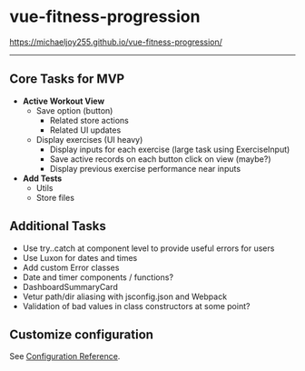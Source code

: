 # vue-fitness-progression

<https://michaeljoy255.github.io/vue-fitness-progression/>

---

## Core Tasks for MVP

- **Active Workout View**
  - Save option (button)
    - Related store actions
    - Related UI updates
  - Display exercises (UI heavy)
    - Display inputs for each exercise (large task using ExerciseInput)
    - Save active records on each button click on view (maybe?)
    - Display previous exercise performance near inputs
- **Add Tests**
  - Utils
  - Store files

## Additional Tasks

- Use try..catch at component level to provide useful errors for users
- Use Luxon for dates and times
- Add custom Error classes
- Date and timer components / functions?
- DashboardSummaryCard
- Vetur path/dir aliasing with jsconfig.json and Webpack
- Validation of bad values in class constructors at some point?

## Customize configuration

See [Configuration Reference](https://cli.vuejs.org/config/).
